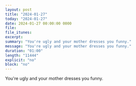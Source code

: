 ```yaml
---
layout: post
title: "2024-01-27"
today: "2024-01-27"
date: 2024-01-27 00:00:00 0000
file:
file_itunes:
excerpt:
summary: "You're ugly and your mother dresses you funny."
message: "You're ugly and your mother dresses you funny."
duration: "01:00"
length: "11444"
explicit: "no"
block: "no"
---
```

You're ugly and your mother dresses you funny.

